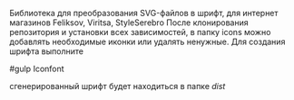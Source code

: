 Библиотека для преобразования SVG-файлов в шрифт, для интернет магазинов Feliksov, Viritsa, StyleSerebro
После клонирования репозитория и установки всех зависимостей, в папку icons можно добавлять необходимые иконки или удалять ненужные. 
Для создания шрифта выполните 

#gulp Iconfont

cгенерированный шрифт будет находиться в папке *dist*
